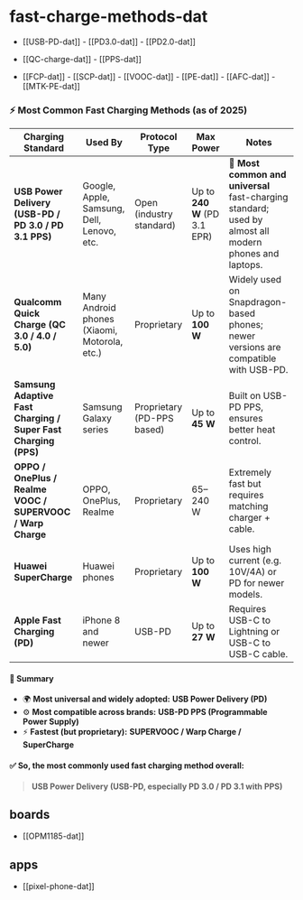 
# fast-charge-methods-dat

- [[USB-PD-dat]] - [[PD3.0-dat]] - [[PD2.0-dat]] 

- [[QC-charge-dat]] - [[PPS-dat]] 

- [[FCP-dat]] - [[SCP-dat]] - [[VOOC-dat]] - [[PE-dat]] - [[AFC-dat]] - [[MTK-PE-dat]]



### ⚡ Most Common Fast Charging Methods (as of 2025)

| Charging Standard                                              | Used By                                      | Protocol Type              | Max Power                    | Notes                                                                                                 |
| -------------------------------------------------------------- | -------------------------------------------- | -------------------------- | ---------------------------- | ----------------------------------------------------------------------------------------------------- |
| **USB Power Delivery (USB-PD / PD 3.0 / PD 3.1 PPS)**          | Google, Apple, Samsung, Dell, Lenovo, etc.   | Open (industry standard)   | Up to **240 W** (PD 3.1 EPR) | 🔹 **Most common and universal** fast-charging standard; used by almost all modern phones and laptops. |
| **Qualcomm Quick Charge (QC 3.0 / 4.0 / 5.0)**                 | Many Android phones (Xiaomi, Motorola, etc.) | Proprietary                | Up to **100 W**              | Widely used on Snapdragon-based phones; newer versions are compatible with USB-PD.                    |
| **Samsung Adaptive Fast Charging / Super Fast Charging (PPS)** | Samsung Galaxy series                        | Proprietary (PD-PPS based) | Up to **45 W**               | Built on USB-PD PPS, ensures better heat control.                                                     |
| **OPPO / OnePlus / Realme VOOC / SUPERVOOC / Warp Charge**     | OPPO, OnePlus, Realme                        | Proprietary                | 65–240 W                     | Extremely fast but requires matching charger + cable.                                                 |
| **Huawei SuperCharge**                                         | Huawei phones                                | Proprietary                | Up to **100 W**              | Uses high current (e.g. 10V/4A) or PD for newer models.                                               |
| **Apple Fast Charging (PD)**                                   | iPhone 8 and newer                           | USB-PD                     | Up to **27 W**               | Requires USB-C to Lightning or USB-C to USB-C cable.                                                  |

#### 🔋 Summary
- 🌍 **Most universal and widely adopted:** **USB Power Delivery (PD)**  
- ⚙️ **Most compatible across brands:** **USB-PD PPS (Programmable Power Supply)**  
- ⚡ **Fastest (but proprietary):** **SUPERVOOC / Warp Charge / SuperCharge**

#### ✅ So, the most commonly used fast charging method overall:
> **USB Power Delivery (USB-PD, especially PD 3.0 / PD 3.1 with PPS)**


## boards 

- [[OPM1185-dat]]


## apps 

- [[pixel-phone-dat]]